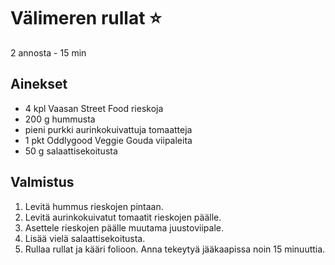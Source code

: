 # Välimeren rullat ⭐
2 annosta - 15 min

## Ainekset
- 4 kpl	Vaasan Street Food rieskoja
- 200 g	hummusta
- pieni purkki aurinkokuivattuja tomaatteja
- 1 pkt	Oddlygood Veggie Gouda viipaleita
- 50 g salaattisekoitusta


## Valmistus
1. Levitä hummus rieskojen pintaan.
2. Levitä aurinkokuivatut tomaatit rieskojen päälle.
3. Asettele rieskojen päälle muutama juustoviipale.
4. Lisää vielä salaattisekoitusta.
5. Rullaa rullat ja kääri folioon. Anna tekeytyä jääkaapissa noin 15 minuuttia.
